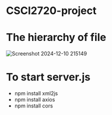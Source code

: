 # CSCI2720-project

# The hierarchy of file
![Screenshot 2024-12-10 215149](https://github.com/user-attachments/assets/80af2d0c-b864-4b91-bd01-7678500ffff6)

# To start server.js
- npm install xml2js
- npm install axios
- npm install cors
